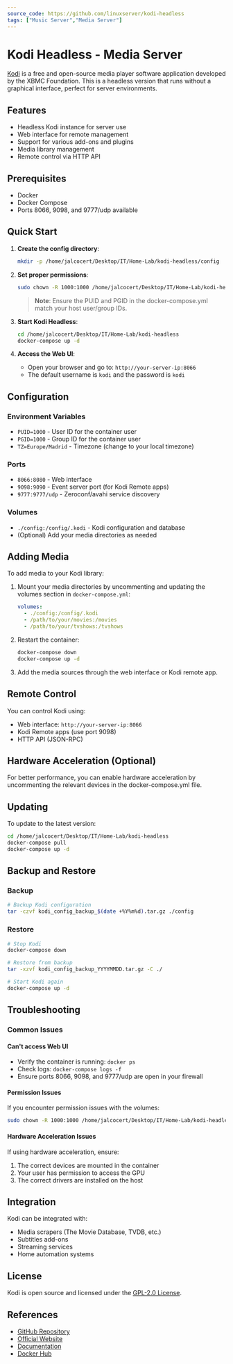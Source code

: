 ```yaml
---
source_code: https://github.com/linuxserver/kodi-headless
tags: ["Music Server","Media Server"]
---
```


# Kodi Headless - Media Server

[Kodi](https://kodi.tv/) is a free and open-source media player software application developed by the XBMC Foundation. This is a headless version that runs without a graphical interface, perfect for server environments.

## Features
- Headless Kodi instance for server use
- Web interface for remote management
- Support for various add-ons and plugins
- Media library management
- Remote control via HTTP API

## Prerequisites
- Docker
- Docker Compose
- Ports 8066, 9098, and 9777/udp available

## Quick Start

1. **Create the config directory**:
   ```bash
   mkdir -p /home/jalcocert/Desktop/IT/Home-Lab/kodi-headless/config
   ```

2. **Set proper permissions**:
   ```bash
   sudo chown -R 1000:1000 /home/jalcocert/Desktop/IT/Home-Lab/kodi-headless/config
   ```
   
   > **Note**: Ensure the PUID and PGID in the docker-compose.yml match your host user/group IDs.

3. **Start Kodi Headless**:
   ```bash
   cd /home/jalcocert/Desktop/IT/Home-Lab/kodi-headless
   docker-compose up -d
   ```

4. **Access the Web UI**:
   - Open your browser and go to: `http://your-server-ip:8066`
   - The default username is `kodi` and the password is `kodi`

## Configuration

### Environment Variables
- `PUID=1000` - User ID for the container user
- `PGID=1000` - Group ID for the container user
- `TZ=Europe/Madrid` - Timezone (change to your local timezone)

### Ports
- `8066:8080` - Web interface
- `9098:9090` - Event server port (for Kodi Remote apps)
- `9777:9777/udp` - Zeroconf/avahi service discovery

### Volumes
- `./config:/config/.kodi` - Kodi configuration and database
- (Optional) Add your media directories as needed

## Adding Media

To add media to your Kodi library:

1. Mount your media directories by uncommenting and updating the volumes section in `docker-compose.yml`:
   ```yaml
   volumes:
     - ./config:/config/.kodi
     - /path/to/your/movies:/movies
     - /path/to/your/tvshows:/tvshows
   ```

2. Restart the container:
   ```bash
   docker-compose down
   docker-compose up -d
   ```

3. Add the media sources through the web interface or Kodi remote app.

## Remote Control

You can control Kodi using:
- Web interface: `http://your-server-ip:8066`
- Kodi Remote apps (use port 9098)
- HTTP API (JSON-RPC)

## Hardware Acceleration (Optional)

For better performance, you can enable hardware acceleration by uncommenting the relevant devices in the docker-compose.yml file.

## Updating

To update to the latest version:

```bash
cd /home/jalcocert/Desktop/IT/Home-Lab/kodi-headless
docker-compose pull
docker-compose up -d
```

## Backup and Restore

### Backup
```bash
# Backup Kodi configuration
tar -czvf kodi_config_backup_$(date +%Y%m%d).tar.gz ./config
```

### Restore
```bash
# Stop Kodi
docker-compose down

# Restore from backup
tar -xzvf kodi_config_backup_YYYYMMDD.tar.gz -C ./

# Start Kodi again
docker-compose up -d
```

## Troubleshooting

### Common Issues

#### Can't access Web UI
- Verify the container is running: `docker ps`
- Check logs: `docker-compose logs -f`
- Ensure ports 8066, 9098, and 9777/udp are open in your firewall

#### Permission Issues
If you encounter permission issues with the volumes:
```bash
sudo chown -R 1000:1000 /home/jalcocert/Desktop/IT/Home-Lab/kodi-headless/config
```

#### Hardware Acceleration Issues
If using hardware acceleration, ensure:
1. The correct devices are mounted in the container
2. Your user has permission to access the GPU
3. The correct drivers are installed on the host

## Integration

Kodi can be integrated with:
- Media scrapers (The Movie Database, TVDB, etc.)
- Subtitles add-ons
- Streaming services
- Home automation systems

## License
Kodi is open source and licensed under the [GPL-2.0 License](https://github.com/xbmc/xbmc/blob/master/README.md).

## References
- [GitHub Repository](https://github.com/xbmc/xbmc)
- [Official Website](https://kodi.tv/)
- [Documentation](https://kodi.wiki/)
- [Docker Hub](https://hub.docker.com/r/linuxserver/kodi-headless/)
